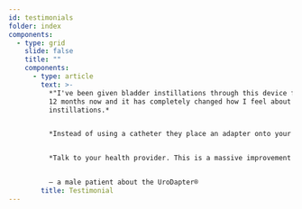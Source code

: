 ```yaml
---
id: testimonials
folder: index
components:
  - type: grid
    slide: false
    title: ""
    components:
      - type: article
        text: >-
          *"I've been given bladder instillations through this device for about
          12 months now and it has completely changed how I feel about
          instillations.*


          *Instead of using a catheter they place an adapter onto your urethral opening. The amazing part is that the injection is now essentially painless – and absolutely no pain after treatment.*


          *Talk to your health provider. This is a massive improvement for anyone doing bladder instillations."*


          – a male patient about the UroDapter®
        title: Testimonial
---
```


